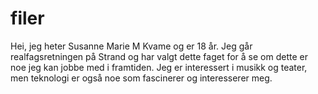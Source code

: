 # filer
<!DOCTYPE html>
<html>
<head>
   <title> Hei! </title>
   <!--UTF-8 gjør at vi kan bruke æ, ø, å -->
   <meta charset="UTF-8">
</head>
<body>
    <p> Hei, jeg heter Susanne Marie M Kvame og er 18 år. Jeg går realfagsretningen på Strand og har valgt dette faget for å se om dette er noe jeg kan jobbe med i framtiden. Jeg er interessert i musikk og teater, men teknologi er også noe som fascinerer og interesserer meg. </p>
</body>
</html>
